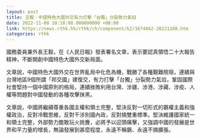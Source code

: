 ```yaml
---
layout: post
title: 王毅︰中國特色大國外交有力打擊「台獨」分裂勢力氣焰
date: 2022-11-08 10:18:08.000000000 +08:00
link: https://news.rthk.hk/rthk/ch/component/k2/1674662-20221108.htm
categories: rthk
---
```


國務委員兼外長王毅，在《人民日報》發表署名文章，表示要認真領悟二十大報告精神，不斷開創中國特色大國外交新局面。

文章說，中國特色大國外交在世界亂局中化危為機，戰勝了各種艱難險阻，連續與台灣地區9個所謂「邦交國」建復交，有力打擊「台獨」分裂勢力氣焰，鞏固國際社會堅持一個中國原則的格局，連續挫敗利用台灣、涉疆、涉港、涉藏、涉疫、人權等問題對中國發動的各種攻擊抹黑。

文章說，中國將繼續尊重各國主權和領土完整，堅決反對一切形式的霸權主義和強權政治，反對冷戰思維，反對干涉別國內政，反對搞雙重標準。堅決維護國家統一和領土完整，外部勢力膽敢玩火挑釁，必將予以迎頭痛擊，又強調中國的發展是世界和平力量的增長，無論發展到甚麼程度，永遠不稱霸、永遠不搞擴張。
